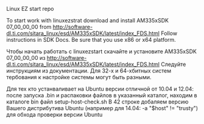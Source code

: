 Linux EZ start repo

To start work with linuxezstrat download and install AM335xSDK  07_00_00_00 from http://software-dl.ti.com/sitara_linux/esd/AM335xSDK/latest/index_FDS.html
Follow instructions in SDK Docs.
Be sure that you use x86 or x64 platform.

Чтобы начать работать с linuxezstart скачайте и установите AM335xSDK  07_00_00_00 из http://software-dl.ti.com/sitara_linux/esd/AM335xSDK/latest/index_FDS.html
Следуйте инструкциям из документации.
Для 32-х и 64-хбитных систем тербования к настройке системы могут быть разными.

Для тех кто устанваливает на Ubuntu версии отличной от 10.04 и 12.04:
после запуска .bin и распаковки файлов в указанный каталог, находим в каталоге bin файл setup-host-check.sh
В 42 строке добаляем версию Вашего дистрибутива Ubuntu (например для 14.04: -a "$host" != "trusty") для обхода проверки версии Ubuntu
